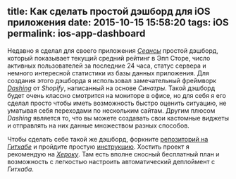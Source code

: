 title: Как сделать простой дэшборд для iOS приложения
date: 2015-10-15 15:58:20
tags: iOS
permalink: ios-app-dashboard
---

Недавно я сделал для своего приложения [*Сеансы*](http://seansy.kz/) простой дэшборд, который показывает текущий средний рейтинг в Эпп Сторе, число активных пользователей за последние 24 часа, статус сервера и немного интересной статистики из базы данных приложения. Для создания этого дэшборда я использовал замечательный фреймворк [*Dashing*](http://dashing.io/) от *Shopify*, написанный на основе *Синатры*. Такой дэшборд будет очень классно смотрится на мониторе в офисе, но для себя я его сделал просто чтобы иметь возможность быстро оценить ситуацию, не уматывая себя переходами по нескольким сайтам. Другим плюсом *Dashing* является то, что вы можете создавать свои кастомные виджеты и отправлять на них данные множеством разных способов.

Чтобы сделать себе такой же дэшборд, форкните [репозиторий на *Гитхабе*](https://github.com/yenbekbay/seansy-dashboard/fork) и пройдите простую [инструкцию](https://github.com/yenbekbay/seansy-dashboard/blob/master/README.md). Хостить проект я рекомендую на [*Хероку*](http://heroku.com/). Там есть вполне сносный бесплатный план и возможность с легкостью настроить автоматический деплоймент с *Гитхаба*.
